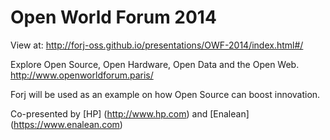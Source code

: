 Open World Forum 2014
=====================

View at: http://forj-oss.github.io/presentations/OWF-2014/index.html#/

Explore Open Source, Open Hardware, Open Data and the Open Web.
http://www.openworldforum.paris/

Forj will be used as an example on how Open Source can boost innovation. 

Co-presented by [HP] (http://www.hp.com) and [Enalean] (https://www.enalean.com)
